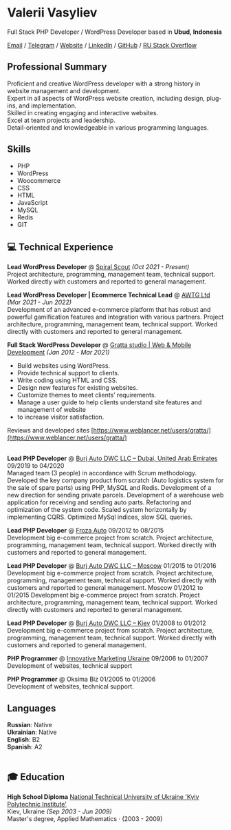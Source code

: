 # Valerii Vasyliev

Full Stack PHP Developer / WordPress Developer based in <b>Ubud, Indonesia</b> <br>

[Email](mailto:info@gratta.pro)  / [Telegram](https://t.me/ValeriiVasyliev)  / [Website](https://valera.codes/) / [LinkedIn](https://www.linkedin.com/in/vvasyliev/) / [GitHub](https://github.com/ValeriiVasyliev) / [RU Stack Overflow](https://ru.stackoverflow.com/users/306230/valerii-vasiliev) 

## Professional Summary

Proficient and creative WordPress developer with a strong history in website management and development. <br>
Expert in all aspects of WordPress website creation, including design, plug-ins, and implementation.<br>
Skilled in creating engaging and interactive websites.<br>
Excel at team projects and leadership.<br>
Detail-oriented and knowledgeable in various programming languages.<br>

## Skills

  - PHP
  - WordPress
  - Woocommerce
  - CSS
  - HTML
  - JavaScript
  - MySQL
  - Redis
  - GIT

## 💻 Technical Experience

**Lead WordPress Developer** @ [Spiral Scout](https://spiralscout.com/)  _(Oct 2021 - Present)_ <br>
Project architecture, programming, management team, technical support. Worked directly with customers and reported to general management. 

**Lead WordPress Developer | Ecommerce Technical Lead** @ [AWTG Ltd](https://awtg.co.uk/)  _(Mar 2021 - Jun 2022)_ <br>
Development of an advanced e-commerce platform that has robust and powerful gamification features and integration with various partners.
Project architecture, programming, management team, technical support. Worked directly with customers and reported to general management. 

**Full Stack WordPress Developer** @ [Gratta studio | Web & Mobile Development](https://gratta.pro/)  _(Jan 2012 - Mar 2021)_ <br>
  - Build websites using WordPress.
  - Provide technical support to clients.
  - Write coding using HTML and CSS.
  - Design new features for existing websites.
  - Customize themes to meet clients’ requirements.
  - Manage a user guide to help clients understand site features and management of website
  - to increase visitor satisfaction.
  
Reviews and developed sites [https://www.weblancer.net/users/gratta/](https://www.weblancer.net/users/gratta/)<br><br>

**Lead PHP Developer**  @ [Burj Auto DWC LLC – Dubai, United Arab Emirates](https://burauto.com/) 09/2019 to 04/2020 <br>
Managed team (3 people) in accordance with Scrum methodology. Developed the key company
product from scratch (Auto logistics system for the sale of spare parts) using PHP, MySQL and
Redis. Development of a new direction for sending private parcels. Development of a
warehouse web application for receiving and sending auto parts. Refactoring and optimization
of the system code. Scaled system horizontally by implementing CQRS. Optimized MySql
indices, slow SQL queries.

**Lead PHP Developer**  @ [Froza Auto](https://froza.ru/) 09/2012 to 08/2015 <br>
Development big e-commerce project from scratch. Project architecture, programming,
management team, technical support.
Worked directly with customers and reported to general management.

**Lead PHP Developer**  @ [Burj Auto DWC LLC – Moscow](https://burauto.com/)  01/2015 to 01/2016 <br>
Development big e-commerce project from scratch.
Project architecture, programming, management team, technical support.
Worked directly with customers and reported to general management.
Moscow 01/2012 to 01/2015
Development big e-commerce project from scratch.
Project architecture, programming, management team, technical support.
Worked directly with customers and reported to general management.

**Lead PHP Developer**  @ [Burj Auto DWC LLC – Kiev](https://burauto.com/) 01/2008 to 01/2012 <br>
Development big e-commerce project from scratch.
Project architecture, programming, management team, technical support.
Worked directly with customers and reported to general management.

**PHP Programmer** @ [Innovative Marketing Ukraine](https://www.linkedin.com/company/innovative-marketing-ukraine/) 09/2006 to 01/2007 <br>
Development of websites, technical support

**PHP Programmer** @ Oksima Biz 01/2005 to 01/2006 <br>
Development of websites, technical support.

## Languages

**Russian**: Native <br>
**Ukrainian**: Native <br>
**English**: B2 <br>
**Spanish**: A2
<br><br>

## 🎓 Education

**High School Diploma** 
[National Technical University of Ukraine 'Kyiv Polytechnic Institute'](https://kpi.ua/en) <br>
Kiev, Ukraine _(Sep 2003 - Jun 2009)_ <br>
Master's degree, Applied Mathematics · (2003 - 2009)
